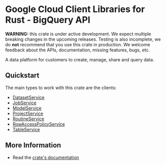 # Google Cloud Client Libraries for Rust - BigQuery API

<!-- Code generated by sidekick. DO NOT EDIT. -->

**WARNING:** this crate is under active development. We expect multiple breaking
changes in the upcoming releases. Testing is also incomplete, we do **not**
recommend that you use this crate in production. We welcome feedback about the
APIs, documentation, missing features, bugs, etc.

A data platform for customers to create, manage, share and query data.

## Quickstart

The main types to work with this crate are the clients:

* [DatasetService](https://docs.rs/google-cloud-bigquery-admin-v2/latest/google_cloud_bigquery_admin_v2/client/struct.DatasetService.html)
* [JobService](https://docs.rs/google-cloud-bigquery-admin-v2/latest/google_cloud_bigquery_admin_v2/client/struct.JobService.html)
* [ModelService](https://docs.rs/google-cloud-bigquery-admin-v2/latest/google_cloud_bigquery_admin_v2/client/struct.ModelService.html)
* [ProjectService](https://docs.rs/google-cloud-bigquery-admin-v2/latest/google_cloud_bigquery_admin_v2/client/struct.ProjectService.html)
* [RoutineService](https://docs.rs/google-cloud-bigquery-admin-v2/latest/google_cloud_bigquery_admin_v2/client/struct.RoutineService.html)
* [RowAccessPolicyService](https://docs.rs/google-cloud-bigquery-admin-v2/latest/google_cloud_bigquery_admin_v2/client/struct.RowAccessPolicyService.html)
* [TableService](https://docs.rs/google-cloud-bigquery-admin-v2/latest/google_cloud_bigquery_admin_v2/client/struct.TableService.html)

## More Information

* Read the [crate's documentation](https://docs.rs/google-cloud-bigquery-admin-v2/latest/google-cloud-bigquery-admin-v2)

